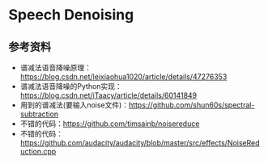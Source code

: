 # Speech Denoising

## 参考资料

- 谱减法语音降噪原理：https://blog.csdn.net/leixiaohua1020/article/details/47276353
- 谱减法语音降噪的Python实现：https://blog.csdn.net/iTaacy/article/details/60141849
- 用到的谱减法(要输入noise文件)：https://github.com/shun60s/spectral-subtraction
- 不错的代码：https://github.com/timsainb/noisereduce
- 不错的代码：https://github.com/audacity/audacity/blob/master/src/effects/NoiseReduction.cpp
